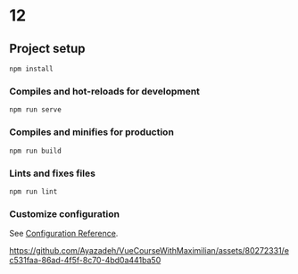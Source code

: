 # 12

## Project setup
```
npm install
```

### Compiles and hot-reloads for development
```
npm run serve
```

### Compiles and minifies for production
```
npm run build
```

### Lints and fixes files
```
npm run lint
```

### Customize configuration
See [Configuration Reference](https://cli.vuejs.org/config/).


https://github.com/Ayazadeh/VueCourseWithMaximilian/assets/80272331/ec531faa-86ad-4f5f-8c70-4bd0a441ba50

